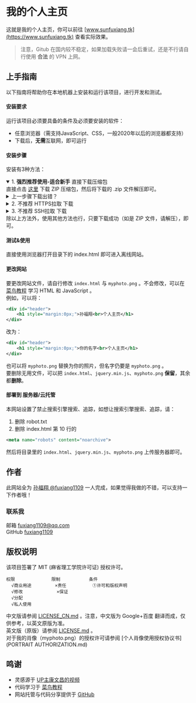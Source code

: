 # 我的个人主页
这就是我的个人主页，你可以前往 [www.sunfuxiang.tk](https://www.sunfuxiang.tk) 查看实际效果。
> 注意，Gitub 在国内较不稳定，如果加载失败请一会后重试，还是不行请自行使用 **合法** 的 VPN 上网。

## 上手指南
以下指南将帮助你在本地机器上安装和运行该项目，进行开发和测试。

#### 安装要求
运行该项目必须要具备的条件及必须要安装的软件：
- 任意浏览器（需支持JavaScript、CSS，一般2020年以后的浏览器都支持）
- 下载后，**无需**互联网，即可运行

#### 安装步骤
安装有3种方法：

<html>
<body>
<details open>
<summary>1. <strong>强烈推荐使用-适合新手</strong> 直接下载压缩包</summary>
直接点击 <a href="https://github.com/fuxiang1109/myhomepage/archive/refs/heads/main.zip">这里</a> 下载 ZIP 压缩包，然后将下载的 .zip 文件解压即可。<br />
<details>
<summary>上一步骤下载出错？</summary>
<em>你可以点击绿色 code 按钮（Google译为代码，Edge译为法典），在菜单中选择 Download ZIP （Google译为下载压缩包，Edge译为下载邮编），将下载的 .zip 文件解压即可。</em><br />
</details>
</details>
<details>
 <summary>2. 不推荐 HTTPS拉取 下载</summary>
 不推荐此方法，详见 <a href="https://docs.github.com/cn/get-started/getting-started-with-git/managing-remote-repositories#switching-remote-urls-from-https-to-ssh">此处</a>
</details>
<details>
 <summary>3. 不推荐 SSH拉取 下载</summary>
不推荐此方法，详见 <a href="https://docs.github.com/cn/get-started/getting-started-with-git/managing-remote-repositories#switching-remote-urls-from-https-to-ssh">此处</a>
</details>
除以上方法外，使用其他方法也行，只要下载成功（如是 ZIP 文件，请解压），即可。
</body>
</html>

#### 测试&使用
直接使用浏览器打开目录下的 index.html 即可进入离线网站。<br />

#### 更改网站
要更改网站文件，请自行修改 `index.html` 与 `myphoto.png` 。不会修改，可以在 [菜鸟教程](https://www.runoob.com/) 学习 HTML 和 JavaScript 。<br />
例如，可以将：
```xml
<div id="header">
    <h1 style="margin:0px;">孙福翔<br>个人主页</h1>
</div>
```
改为：
```xml
<div id="header">
    <h1 style="margin:0px;">你的名字<br>个人主页</h1>
</div>
```
也可以将 `myphoto.png` 替换为你的照片，但名字仍要是 `myphoto.png` 。<br />
要删除无用文件，可以把 `index.html`、`jquery.min.js`、`myphoto.png` **保留**，其余都**删除**。

#### 部署到 服务器/云托管
本网站设置了禁止搜索引擎搜索、追踪，如想让搜索引擎搜索、追踪，请：<br />
1. 删除 robot.txt<br />
2. 删除 index.html 第 10 行的
```xml
<meta name="robots" content="noarchive">
```
然后将目录里的 `index.html`、`jquery.min.js`、`myphoto.png` 上传服务器即可。<br />

## 作者
此网站全为 [孙福翔 @fuxiang1109](https://github.com/fuxiang1109) 一人完成，如果觉得我做的不错，可以支持一下作者哦！

### 联系我
邮箱 fuxiang1109@qq.com<br />
GitHub [fuxiang1109](https://github.com/fuxiang1109)

## 版权说明
该项目签署了 MIT (麻省理工学院许可证) 授权许可。
```
权限              限制           条件
  √商业用途         ×责任          ①许可和版权声明
  √修改             ×保证
  √分配
  √私人使用
```
中文版请参阅 [LICENSE_CN.md](LICENSE_CN.md) 。注意，中文版为 Google+百度 翻译而成，仅供参考，以英文原版为准。<br />
英文版（原版）请参阅 [LICENSE.md](LICENSE.md) 。<br />
对于我的肖像（myphoto.png）的授权许可请参阅 [个人肖像使用授权协议书](PORTRAIT AUTHORIZATION.md)

## 鸣谢
- 灵感源于 [UP主康文昌的视频](https://www.bilibili.com/video/BV1hY411j7UM)
- 代码学习于 [菜鸟教程](https://www.runoob.com/)
- 网站托管与代码分享提供于 [GitHub](https://github.com/)
